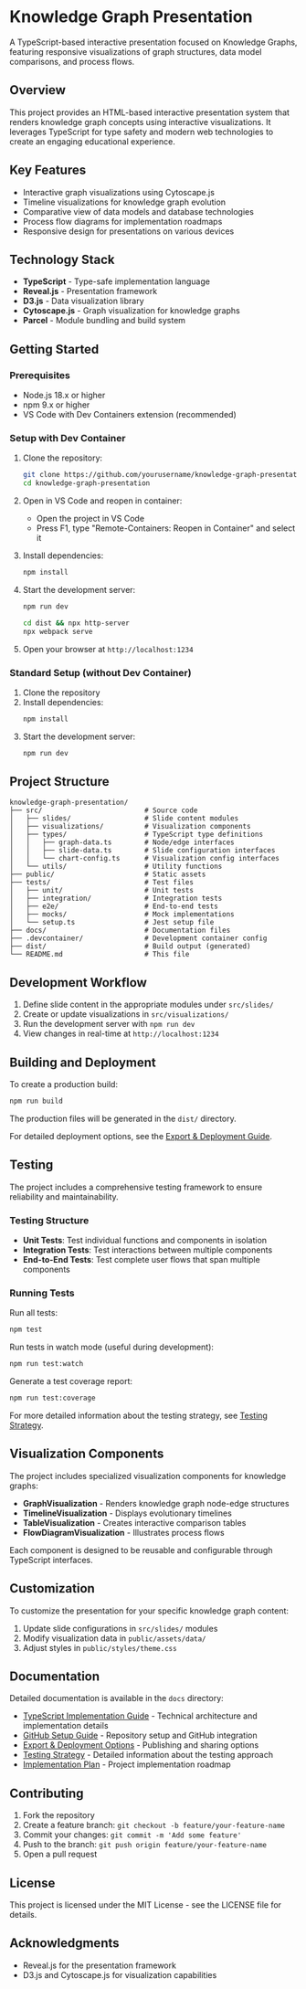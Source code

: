 # Knowledge Graph Presentation

A TypeScript-based interactive presentation focused on Knowledge Graphs, featuring responsive visualizations of graph structures, data model comparisons, and process flows.

## Overview

This project provides an HTML-based interactive presentation system that renders knowledge graph concepts using interactive visualizations. It leverages TypeScript for type safety and modern web technologies to create an engaging educational experience.

## Key Features

- Interactive graph visualizations using Cytoscape.js
- Timeline visualizations for knowledge graph evolution
- Comparative view of data models and database technologies
- Process flow diagrams for implementation roadmaps
- Responsive design for presentations on various devices

## Technology Stack

- **TypeScript** - Type-safe implementation language
- **Reveal.js** - Presentation framework
- **D3.js** - Data visualization library
- **Cytoscape.js** - Graph visualization for knowledge graphs
- **Parcel** - Module bundling and build system

## Getting Started

### Prerequisites

- Node.js 18.x or higher
- npm 9.x or higher
- VS Code with Dev Containers extension (recommended)

### Setup with Dev Container

1. Clone the repository:
   ```bash
   git clone https://github.com/yourusername/knowledge-graph-presentation.git
   cd knowledge-graph-presentation
   ```

2. Open in VS Code and reopen in container:
   - Open the project in VS Code
   - Press F1, type "Remote-Containers: Reopen in Container" and select it

3. Install dependencies:
   ```bash
   npm install
   ```

4. Start the development server:
   ```bash
   npm run dev

   cd dist && npx http-server
   npx webpack serve
   ```

5. Open your browser at `http://localhost:1234`

### Standard Setup (without Dev Container)

1. Clone the repository
2. Install dependencies:
   ```bash
   npm install
   ```
3. Start the development server:
   ```bash
   npm run dev
   ```

## Project Structure

```
knowledge-graph-presentation/
├── src/                         # Source code
│   ├── slides/                  # Slide content modules
│   ├── visualizations/          # Visualization components
│   ├── types/                   # TypeScript type definitions
│   │   ├── graph-data.ts        # Node/edge interfaces
│   │   ├── slide-data.ts        # Slide configuration interfaces
│   │   └── chart-config.ts      # Visualization config interfaces
│   └── utils/                   # Utility functions
├── public/                      # Static assets
├── tests/                       # Test files
│   ├── unit/                    # Unit tests
│   ├── integration/             # Integration tests
│   ├── e2e/                     # End-to-end tests
│   ├── mocks/                   # Mock implementations
│   └── setup.ts                 # Jest setup file
├── docs/                        # Documentation files
├── .devcontainer/               # Development container config
├── dist/                        # Build output (generated)
└── README.md                    # This file
```

## Development Workflow

1. Define slide content in the appropriate modules under `src/slides/`
2. Create or update visualizations in `src/visualizations/`
3. Run the development server with `npm run dev`
4. View changes in real-time at `http://localhost:1234`

## Building and Deployment

To create a production build:

```bash
npm run build
```

The production files will be generated in the `dist/` directory.

For detailed deployment options, see the [Export & Deployment Guide](./docs/presentation-export-guide.md).

## Testing

The project includes a comprehensive testing framework to ensure reliability and maintainability.

### Testing Structure

- **Unit Tests**: Test individual functions and components in isolation
- **Integration Tests**: Test interactions between multiple components
- **End-to-End Tests**: Test complete user flows that span multiple components

### Running Tests

Run all tests:
```bash
npm test
```

Run tests in watch mode (useful during development):
```bash
npm run test:watch
```

Generate a test coverage report:
```bash
npm run test:coverage
```

For more detailed information about the testing strategy, see [Testing Strategy](docs/testing-strategy.md).

## Visualization Components

The project includes specialized visualization components for knowledge graphs:

- **GraphVisualization** - Renders knowledge graph node-edge structures
- **TimelineVisualization** - Displays evolutionary timelines
- **TableVisualization** - Creates interactive comparison tables
- **FlowDiagramVisualization** - Illustrates process flows

Each component is designed to be reusable and configurable through TypeScript interfaces.

## Customization

To customize the presentation for your specific knowledge graph content:

1. Update slide configurations in `src/slides/` modules
2. Modify visualization data in `public/assets/data/`
3. Adjust styles in `public/styles/theme.css`

## Documentation

Detailed documentation is available in the `docs` directory:

- [TypeScript Implementation Guide](./docs/typescript-kg-presentation.md) - Technical architecture and implementation details
- [GitHub Setup Guide](./docs/github-setup-guide.md) - Repository setup and GitHub integration
- [Export & Deployment Options](./docs/presentation-export-guide.md) - Publishing and sharing options
- [Testing Strategy](docs/testing-strategy.md) - Detailed information about the testing approach
- [Implementation Plan](docs/kg-implementation-plan.md) - Project implementation roadmap

## Contributing

1. Fork the repository
2. Create a feature branch: `git checkout -b feature/your-feature-name`
3. Commit your changes: `git commit -m 'Add some feature'`
4. Push to the branch: `git push origin feature/your-feature-name`
5. Open a pull request

## License

This project is licensed under the MIT License - see the LICENSE file for details.

## Acknowledgments

- Reveal.js for the presentation framework
- D3.js and Cytoscape.js for visualization capabilities
